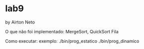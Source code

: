 # lab9
by Airton Neto

O que não foi implementado:
MergeSort, QuickSort
Fila

Como executar:
exemplo:    ./bin/prog_estatico
            ./bin/prog_dinamico